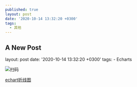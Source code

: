 ```yaml
---
published: true
layout: post
date: '2020-10-14 13:32:20 +0300'
tags:
  - 其他
---
```

## A New Post

layout: post
date: '2020-10-14 13:32:20 +0300'
tags: 
	- Echarts
    
![扫码]({{site.baseurl}}/assets/img/demo/202007/2020-07-14_00001.png)

[echart折线图](https://sl17.github.io/layout/echarts-line.html)
